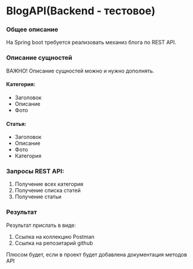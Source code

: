BlogAPI(Backend - тестовое)
===============================

### Общее описание
На Spring boot требуется реализовать механиз блога по REST API.

### Описание сущностей
ВАЖНО!  Описание сущностей можно и нужно дополнять.
#### Категория:
- Заголовок
- Описание
- Фото
#### Статья:
- Заголовок
- Описание
- Фото
- Категория

### Запросы REST API:
1. Получение всех категория
2. Получение списка статей
3. Получение статьи

### Результат
Результат прислать в виде:
1. Ссылка на коллекцию Postman
2. Ссылка на репозитарий github

Плюсом будет, если в проект будет добавлена документация методов API
